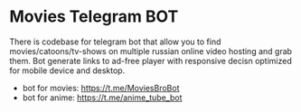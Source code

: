 # Movies Telegram BOT

There is codebase for telegram bot that allow you to find movies/catoons/tv-shows on multiple russian online video hosting and grab them.
Bot generate links to ad-free player with responsive decisn optimized for mobile device and desktop.

 * bot for movies: https://t.me/MoviesBroBot
 * bot for anime: https://t.me/anime_tube_bot
